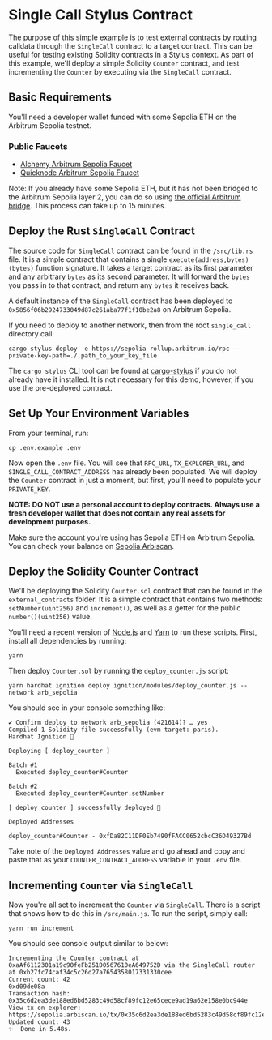 # Single Call Stylus Contract

The purpose of this simple example is to test external contracts by routing calldata through the `SingleCall` contract to a target contract. This can be useful for testing existing Solidity contracts in a Stylus context. As part of this example, we'll deploy a simple Solidity `Counter` contract, and test incrementing the `Counter` by executing via the `SingleCall` contract.

## Basic Requirements

You'll need a developer wallet funded with some Sepolia ETH on the Arbitrum Sepolia testnet.

### Public Faucets

- [Alchemy Arbitrum Sepolia Faucet](https://www.alchemy.com/faucets/arbitrum-sepolia)
- [Quicknode Arbitrum Sepolia Faucet](https://faucet.quicknode.com/arbitrum/sepolia)

Note: If you already have some Sepolia ETH, but it has not been bridged to the Arbitrum Sepolia layer 2, you can do so using [the official Arbitrum bridge](https://bridge.arbitrum.io/?destinationChain=arbitrum-sepolia&sourceChain=sepolia). This process can take up to 15 minutes.

## Deploy the Rust `SingleCall` Contract

The source code for `SingleCall` contract can be found in the `/src/lib.rs` file. It is a simple contract that contains a single `execute(address,bytes)(bytes)` function signature. It takes a target contract as its first parameter and any arbitrary `bytes` as its second parameter. It will forward the `bytes` you pass in to that contract, and return any `bytes` it receives back.

A default instance of the `SingleCall` contract has been deployed to `0x5856f06b2924733049d87c261aba77f1f10be2a8` on Arbitrum Sepolia.

If you need to deploy to another network, then from the root `single_call` directory call:

```
cargo stylus deploy -e https://sepolia-rollup.arbitrum.io/rpc --private-key-path=./.path_to_your_key_file
```

The `cargo stylus` CLI tool can be found at [cargo-stylus](https://github.com/OffchainLabs/cargo-stylus) if you do not already have it installed. It is not necessary for this demo, however, if you use the pre-deployed contract.

## Set Up Your Environment Variables

From your terminal, run:

```
cp .env.example .env
```

Now open the `.env` file. You will see that `RPC_URL`, `TX_EXPLORER_URL`, and `SINGLE_CALL_CONTRACT_ADDRESS` has already been populated. We will deploy the `Counter` contract in just a moment, but first, you'll need to populate your `PRIVATE_KEY`.

**NOTE: DO NOT use a personal account to deploy contracts. Always use a fresh developer wallet that does not contain any real assets for development purposes.**

Make sure the account you're using has Sepolia ETH on Arbitrum Sepolia. You can check your balance on [Sepolia Arbiscan](https://sepolia.arbiscan.io/).

## Deploy the Solidity Counter Contract

We'll be deploying the Solidity `Counter.sol` contract that can be found in the `external_contracts` folder. It is a simple contract that contains two methods: `setNumber(uint256)` and `increment()`, as well as a getter for the public `number()(uint256)` value.

You'll need a recent version of [Node.js](https://nodejs.org/en) and [Yarn](https://yarnpkg.com/) to run these scripts. First, install all dependencies by running:

```
yarn
```

Then deploy `Counter.sol` by running the `deploy_counter.js` script:

```
yarn hardhat ignition deploy ignition/modules/deploy_counter.js --network arb_sepolia
```

You should see in your console something like:

```
✔ Confirm deploy to network arb_sepolia (421614)? … yes
Compiled 1 Solidity file successfully (evm target: paris).
Hardhat Ignition 🚀

Deploying [ deploy_counter ]

Batch #1
  Executed deploy_counter#Counter

Batch #2
  Executed deploy_counter#Counter.setNumber

[ deploy_counter ] successfully deployed 🚀

Deployed Addresses

deploy_counter#Counter - 0xfDa82C11DF0Eb7490fFACC0652cbcC36D49327Bd
```

Take note of the `Deployed Addresses` value and go ahead and copy and paste that as your `COUNTER_CONTRACT_ADDRESS` variable in your `.env` file.

## Incrementing `Counter` via `SingleCall`

Now you're all set to increment the `Counter` via `SingleCall`. There is a script that shows how to do this in `/src/main.js`. To run the script, simply call:

```
yarn run increment
```

You should see console output similar to below:

```
Incrementing the Counter contract at 0xaAf6112301a19c90feFb251D0567610eA649752D via the SingleCall router at 0xb27fc74caf34c5c26d27a7654358017331330cee
Current count: 42
0xd09de08a
Transaction hash: 0x35c6d2ea3de188ed6bd5283c49d58cf89fc12e65cece9ad19a62e158e0bc944e
View tx on explorer: https://sepolia.arbiscan.io/tx/0x35c6d2ea3de188ed6bd5283c49d58cf89fc12e65cece9ad19a62e158e0bc944e
Updated count: 43
✨  Done in 5.48s.
```

<!-- Auto-update: 2025-10-10T14:09:56.829657 -->

